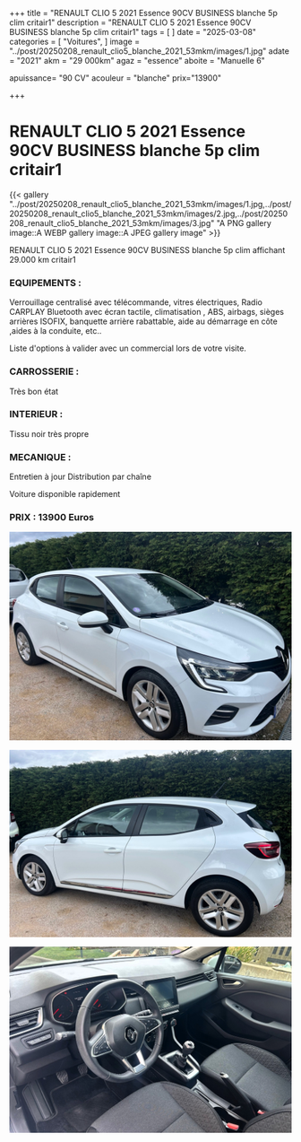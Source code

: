 +++
title = "RENAULT CLIO 5 2021 Essence 90CV BUSINESS blanche 5p clim critair1"
description = "RENAULT CLIO 5 2021 Essence 90CV BUSINESS blanche  5p clim critair1"
tags = [
]
date = "2025-03-08"
categories = [
    "Voitures",
]
image = "../post/20250208_renault_clio5_blanche_2021_53mkm/images/1.jpg"
adate = "2021"
akm = "29 000km"
agaz = "essence"
aboite = "Manuelle 6"

apuissance= "90 CV"
acouleur = "blanche"
prix="13900"

+++

# RENAULT CLIO 5 2021 Essence 90CV BUSINESS blanche 5p clim critair1

{{< gallery "../post/20250208_renault_clio5_blanche_2021_53mkm/images/1.jpg,../post/20250208_renault_clio5_blanche_2021_53mkm/images/2.jpg,../post/20250208_renault_clio5_blanche_2021_53mkm/images/3.jpg" "A PNG gallery image::A WEBP gallery image::A JPEG gallery image" >}}


RENAULT CLIO 5 2021 Essence 90CV BUSINESS blanche 5p clim affichant 29.000 km critair1


### EQUIPEMENTS :
Verrouillage centralisé avec télécommande, vitres électriques, Radio CARPLAY Bluetooth avec écran tactile, climatisation , ABS, airbags, sièges arrières ISOFIX, banquette arrière rabattable, aide au démarrage en côte ,aides à la conduite, etc..


Liste d'options à valider avec un commercial lors de votre visite.


### CARROSSERIE :
Très bon état 


### INTERIEUR :
Tissu noir très propre

### MECANIQUE :
Entretien à jour
Distribution par chaîne



Voiture disponible rapidement


### PRIX : 13900 Euros


<!-- more -->


![](images/1.jpg)

![](images/2.jpg)

![](images/3.jpg)

